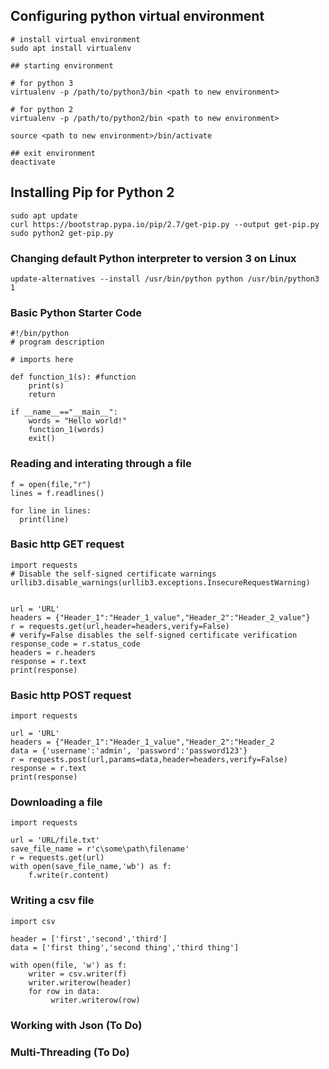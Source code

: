 ## Configuring python virtual environment
```
# install virtual environment
sudo apt install virtualenv

## starting environment

# for python 3
virtualenv -p /path/to/python3/bin <path to new environment>

# for python 2
virtualenv -p /path/to/python2/bin <path to new environment>

source <path to new environment>/bin/activate

## exit environment
deactivate
```

## Installing Pip for Python 2
```
sudo apt update
curl https://bootstrap.pypa.io/pip/2.7/get-pip.py --output get-pip.py
sudo python2 get-pip.py
```

### Changing default Python interpreter to version 3 on Linux
```
update-alternatives --install /usr/bin/python python /usr/bin/python3 1
```


### Basic Python Starter Code
```
#!/bin/python
# program description

# imports here

def function_1(s): #function
    print(s)
    return  

if __name__=="__main__":
    words = "Hello world!"
    function_1(words)
    exit()
```


### Reading and interating through a file
```
f = open(file,"r")
lines = f.readlines()

for line in lines:
  print(line)
```


### Basic http GET request
```
import requests
# Disable the self-signed certificate warnings
urllib3.disable_warnings(urllib3.exceptions.InsecureRequestWarning)


url = 'URL'
headers = {"Header_1":"Header_1_value","Header_2":"Header_2_value"}
r = requests.get(url,header=headers,verify=False)
# verify=False disables the self-signed certificate verification
response_code = r.status_code
headers = r.headers
response = r.text
print(response)
```


### Basic http POST request
```
import requests

url = 'URL'
headers = {"Header_1":"Header_1_value","Header_2":"Header_2
data = {'username':'admin', 'password':'password123'}
r = requests.post(url,params=data,header=headers,verify=False)
response = r.text
print(response)
```


### Downloading a file
```
import requests

url = 'URL/file.txt'
save_file_name = r'c\some\path\filename'
r = requests.get(url)
with open(save_file_name,'wb') as f:
    f.write(r.content)
```

### Writing a csv file
```
import csv

header = ['first','second','third']
data = ['first thing','second thing','third thing']

with open(file, 'w') as f:
    writer = csv.writer(f)
    writer.writerow(header)
    for row in data:
         writer.writerow(row)      
```

### Working with Json (To Do)

### Multi-Threading (To Do)
